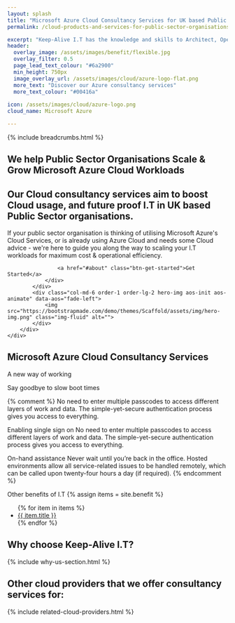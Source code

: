 ```yaml
---
layout: splash 
title: "Microsoft Azure Cloud Consultancy Services for UK based Public Sector Organisations"
permalink: /cloud-products-and-services-for-public-sector-organisations/azure

excerpt: "Keep-Alive I.T has the knowledge and skills to Architect, Operate, and Maintain high volume Microsoft Azure Cloud workloads for Public Sector Organisations. Our Microsoft Azure Cloud services have been developed to support Public Sector Governments, Educational Institutions, and Healthcare organisations in the United Kingdom."
header:
  overlay_image: /assets/images/benefit/flexible.jpg
  overlay_filter: 0.5 
  page_lead_text_colour: "#6a2900"
  min_height: 750px
  image_overlay_url: /assets/images/cloud/azure-logo-flat.png 
  more_text: "Discover our Azure consultancy services"
  more_text_colour: "#00416a"
  
icon: /assets/images/cloud/azure-logo.png
cloud_name: Microsoft Azure

---
```


{% include breadcrumbs.html %}

<section id="hero">
    <div class="container">
        <div class="row">
            <div class="col-md-6 pt-5 pt-lg-0 order-2 order-lg-1 d-flex flex-column justify-content-center aos-init aos-animate"
                 data-aos="fade-up">
                <div>
                    <h1>We help Public Sector Organisations Scale & Grow Microsoft Azure Cloud Workloads</h1>
                    <h2>Our Cloud consultancy services aim to boost Cloud usage, and future proof I.T in UK based Public Sector organisations.</h2>
                    <p>If your public sector organisation is thinking of utilising Microsoft Azure's Cloud Services, or is already using Azure Cloud and needs some Cloud advice - we're here to guide you along the way to scaling your I.T workloads for maximum cost & operational efficiency.</p>
                    
                    <a href="#about" class="btn-get-started">Get Started</a>
                </div>
            </div>
            <div class="col-md-6 order-1 order-lg-2 hero-img aos-init aos-animate" data-aos="fade-left">
                <img src="https://bootstrapmade.com/demo/themes/Scaffold/assets/img/hero-img.png" class="img-fluid" alt="">
            </div>
        </div>
    </div>
</section>

## <i class="fas fa-cloud page-title-icon" aria-hidden="true"></i> Microsoft Azure Cloud Consultancy Services


A new way of working 


Say goodbye to slow boot times

{% comment %}
No need to enter multiple passcodes to access different layers of work and data. The simple-yet-secure authentication process gives you access to everything.


Enabling single sign on
No need to enter multiple passcodes to access different layers of work and data. The simple-yet-secure authentication process gives you access to everything.

On-hand assistance
Never wait until you’re back in the office. Hosted environments allow all service-related issues to be handled remotely, which can be called upon twenty-four hours a day (if required).
{% endcomment %}

Other benefits of I.T
{% assign items = site.benefit %}
<ul class="">
    {% for item in items %}
        <li><a href="{{ item.url }}">{{ item.title }}</a></li>
    {% endfor %}
</ul>

## Why choose Keep-Alive I.T?
{% include why-us-section.html %}

## Other cloud providers that we offer consultancy services for:
{% include related-cloud-providers.html %}